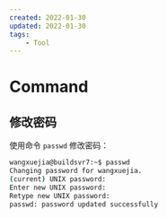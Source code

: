 ```yaml
---
created: 2022-01-30
updated: 2022-01-30
tags:
    - Tool
---
```


# Command

## 修改密码

使用命令 `passwd` 修改密码：

```bash
wangxuejia@buildsvr7:~$ passwd
Changing password for wangxuejia.
(current) UNIX password:
Enter new UNIX password:
Retype new UNIX password:
passwd: password updated successfully
```